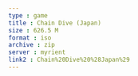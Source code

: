 ```yaml
---
type : game
title : Chain Dive (Japan)
size : 626.5 M
format : iso
archive : zip
server : myrient
link2 : Chain%20Dive%20%28Japan%29
---
```

